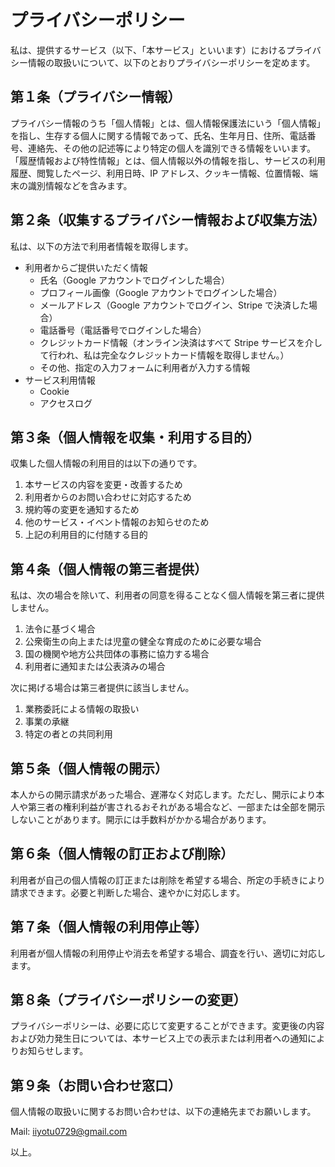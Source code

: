 # プライバシーポリシー

私は、提供するサービス（以下、「本サービス」といいます）におけるプライバシー情報の取扱いについて、以下のとおりプライバシーポリシーを定めます。

## 第１条（プライバシー情報）

プライバシー情報のうち「個人情報」とは、個人情報保護法にいう「個人情報」を指し、生存する個人に関する情報であって、氏名、生年月日、住所、電話番号、連絡先、その他の記述等により特定の個人を識別できる情報をいいます。  
「履歴情報および特性情報」とは、個人情報以外の情報を指し、サービスの利用履歴、閲覧したページ、利用日時、IP アドレス、クッキー情報、位置情報、端末の識別情報などを含みます。

## 第２条（収集するプライバシー情報および収集方法）

私は、以下の方法で利用者情報を取得します。

- 利用者からご提供いただく情報
  - 氏名（Google アカウントでログインした場合）
  - プロフィール画像（Google アカウントでログインした場合）
  - メールアドレス（Google アカウントでログイン、Stripe で決済した場合）
  - 電話番号（電話番号でログインした場合）
  - クレジットカード情報（オンライン決済はすべて Stripe サービスを介して行われ、私は完全なクレジットカード情報を取得しません。）
  - その他、指定の入力フォームに利用者が入力する情報
- サービス利用情報
  - Cookie
  - アクセスログ

## 第３条（個人情報を収集・利用する目的）

収集した個人情報の利用目的は以下の通りです。

1. 本サービスの内容を変更・改善するため
2. 利用者からのお問い合わせに対応するため
3. 規約等の変更を通知するため
4. 他のサービス・イベント情報のお知らせのため
5. 上記の利用目的に付随する目的

## 第４条（個人情報の第三者提供）

私は、次の場合を除いて、利用者の同意を得ることなく個人情報を第三者に提供しません。

1. 法令に基づく場合
2. 公衆衛生の向上または児童の健全な育成のために必要な場合
3. 国の機関や地方公共団体の事務に協力する場合
4. 利用者に通知または公表済みの場合

次に掲げる場合は第三者提供に該当しません。

1. 業務委託による情報の取扱い
2. 事業の承継
3. 特定の者との共同利用

## 第５条（個人情報の開示）

本人からの開示請求があった場合、遅滞なく対応します。ただし、開示により本人や第三者の権利利益が害されるおそれがある場合など、一部または全部を開示しないことがあります。開示には手数料がかかる場合があります。

## 第６条（個人情報の訂正および削除）

利用者が自己の個人情報の訂正または削除を希望する場合、所定の手続きにより請求できます。必要と判断した場合、速やかに対応します。

## 第７条（個人情報の利用停止等）

利用者が個人情報の利用停止や消去を希望する場合、調査を行い、適切に対応します。

## 第８条（プライバシーポリシーの変更）

プライバシーポリシーは、必要に応じて変更することができます。変更後の内容および効力発生日については、本サービス上での表示または利用者への通知によりお知らせします。

## 第９条（お問い合わせ窓口）

個人情報の取扱いに関するお問い合わせは、以下の連絡先までお願いします。

Mail: iiyotu0729@gmail.com

以上。
